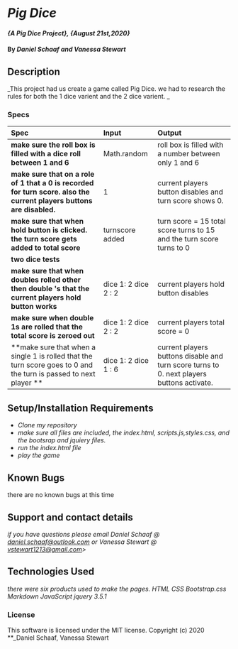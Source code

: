 # _Pig Dice_

#### _{A Pig Dice Project}, {August 21st,2020}_

#### By _**Daniel Schaaf and Vanessa Stewart**_

## Description

_This project had us create a game called Pig Dice. we had to research the rules for both the 1 dice varient and the 2 dice varient.  _

### Specs
| Spec | Input | Output |
| :-------------     | :------------- | :------------- |
| **make sure the roll box is filled with a dice roll between 1 and 6** | Math.random|roll box is filled with a number between only 1 and 6 |
| **make sure that on a role of 1 that a 0 is recorded for turn score. also the current players buttons are disabled.**  | 1 | current players button disables and turn score shows  0. |
| **make sure that when hold button is clicked. the turn score gets added to total score**  | turnscore added | turn score = 15 total score turns to 15 and the turn score turns to 0||
| **two dice tests**  |  |  |
| **make sure that when doubles rolled other then double 's that the current players hold button works**  | dice 1: 2 dice 2 : 2| current players hold button disables|
| **make sure when double 1s are rolled that the total score is zeroed out**  | dice 1: 2 dice 2 : 2 | current players total score = 0
|**make sure that when a single 1 is rolled that the turn score goes to 0 and the turn is passed to next player **  | dice 1: 2 dice 1 : 6 | current players buttons disable and turn score turns to 0. next players buttons activate.

## Setup/Installation Requirements

* _Clone my repository_
* _make sure all files are included, the index.html, scripts.js,styles.css, and the bootsrap and jquiery files._
* _run the index.html file_
* _play the game_










## Known Bugs

there are no known bugs at this time
## Support and contact details

_if you have questions please email Daniel Schaaf @ daniel.schaaf@outlook.com or Vanessa Stewart @ vstewart1213@gmail.com>_

## Technologies Used

_there were six products used to make the pages. HTML CSS Bootstrap.css Markdown JavaScript jquery 3.5.1_

### License

This software is licensed under the MIT license.
Copyright (c) 2020 **_Daniel Schaaf, Vanessa Stewart